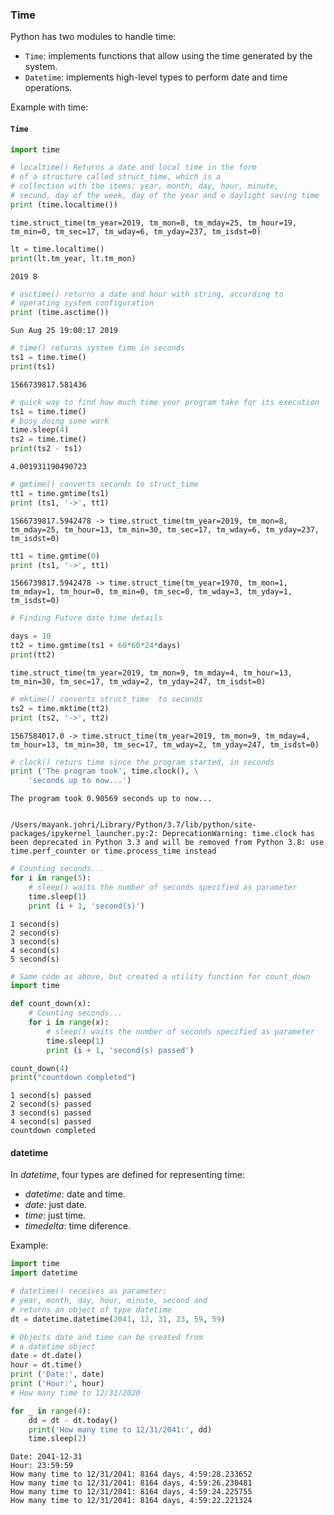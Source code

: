 
### Time

Python has two modules to handle time:

- `Time`: implements functions that allow using the time generated by the system.
- `Datetime`: implements high-level types to perform date and time operations.

Example with time:

#### `Time`


```python
import time

# localtime() Returns a date and local time in the form 
# of a structure called struct_time, which is a 
# collection with the items: year, month, day, hour, minute,
# secund, day of the week, day of the year and e daylight saving time
print (time.localtime())
```

    time.struct_time(tm_year=2019, tm_mon=8, tm_mday=25, tm_hour=19, tm_min=0, tm_sec=17, tm_wday=6, tm_yday=237, tm_isdst=0)



```python
lt = time.localtime()
print(lt.tm_year, lt.tm_mon)
```

    2019 8



```python
# asctime() returns a date and hour with string, according to
# operating system configuration
print (time.asctime())
```

    Sun Aug 25 19:00:17 2019



```python
# time() returns system time in seconds
ts1 = time.time()
print(ts1)
```

    1566739817.581436



```python
# quick way to find how much time your program take for its execution
ts1 = time.time()
# busy doing some work 
time.sleep(4)
ts2 = time.time()
print(ts2 - ts1)
```

    4.001931190490723



```python
# gmtime() converts seconds to struct_time
tt1 = time.gmtime(ts1)
print (ts1, '->', tt1)
```

    1566739817.5942478 -> time.struct_time(tm_year=2019, tm_mon=8, tm_mday=25, tm_hour=13, tm_min=30, tm_sec=17, tm_wday=6, tm_yday=237, tm_isdst=0)



```python
tt1 = time.gmtime(0)
print (ts1, '->', tt1)
```

    1566739817.5942478 -> time.struct_time(tm_year=1970, tm_mon=1, tm_mday=1, tm_hour=0, tm_min=0, tm_sec=0, tm_wday=3, tm_yday=1, tm_isdst=0)



```python
# Finding Future date time details

days = 10
tt2 = time.gmtime(ts1 + 60*60*24*days)
print(tt2)
```

    time.struct_time(tm_year=2019, tm_mon=9, tm_mday=4, tm_hour=13, tm_min=30, tm_sec=17, tm_wday=2, tm_yday=247, tm_isdst=0)



```python
# mktime() converts struct_time  to seconds
ts2 = time.mktime(tt2)
print (ts2, '->', tt2)
```

    1567584017.0 -> time.struct_time(tm_year=2019, tm_mon=9, tm_mday=4, tm_hour=13, tm_min=30, tm_sec=17, tm_wday=2, tm_yday=247, tm_isdst=0)



```python
# clock() returs time since the program started, in seconds
print ('The program took', time.clock(), \
    'seconds up to now...')
```

    The program took 0.90569 seconds up to now...


    /Users/mayank.johri/Library/Python/3.7/lib/python/site-packages/ipykernel_launcher.py:2: DeprecationWarning: time.clock has been deprecated in Python 3.3 and will be removed from Python 3.8: use time.perf_counter or time.process_time instead
      



```python
# Counting seconds...
for i in range(5):
    # sleep() waits the number of seconds specified as parameter
    time.sleep(1)
    print (i + 1, 'second(s)')
```

    1 second(s)
    2 second(s)
    3 second(s)
    4 second(s)
    5 second(s)



```python
# Same code as above, but created a utility function for count_down 
import time

def count_down(x):
    # Counting seconds...
    for i in range(x):
        # sleep() waits the number of seconds specified as parameter
        time.sleep(1)
        print (i + 1, 'second(s) passed')

count_down(4)
print("countdown completed")
```

    1 second(s) passed
    2 second(s) passed
    3 second(s) passed
    4 second(s) passed
    countdown completed


#### datetime

In *datetime*, four types are defined for representing time:

+ *datetime*: date and time.
+ *date*: just date.
+ *time*: just time.
+ *timedelta*: time diference.

Example:


```python
import time
import datetime

# datetime() receives as parameter:
# year, month, day, hour, minute, second and 
# returns an object of type datetime
dt = datetime.datetime(2041, 12, 31, 23, 59, 59)

# Objects date and time can be created from
# a datetime object
date = dt.date()
hour = dt.time()
print ('Date:', date)
print ('Hour:', hour)
# How many time to 12/31/2020

for _ in range(4):
    dd = dt - dt.today()
    print('How many time to 12/31/2041:', dd)
    time.sleep(2)
```

    Date: 2041-12-31
    Hour: 23:59:59
    How many time to 12/31/2041: 8164 days, 4:59:28.233652
    How many time to 12/31/2041: 8164 days, 4:59:26.230481
    How many time to 12/31/2041: 8164 days, 4:59:24.225755
    How many time to 12/31/2041: 8164 days, 4:59:22.221324



```python

```
